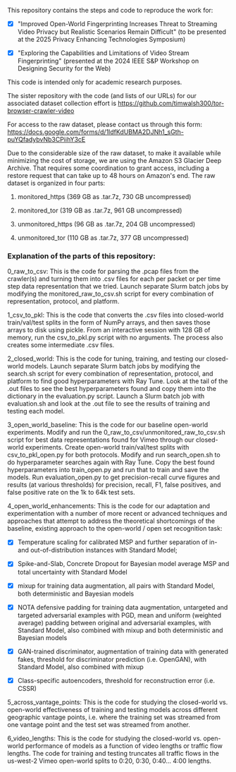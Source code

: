 This repository contains the steps and code to reproduce the work for:

- [x] "Improved Open-World Fingerprinting Increases Threat to Streaming Video Privacy but Realistic Scenarios Remain Difficult" (to be presented at the 2025 Privacy Enhancing Technologies Symposium)

- [x] "Exploring the Capabilities and Limitations of Video Stream Fingerprinting" (presented at the 2024 IEEE S&P Workshop on Designing Security for the Web)

This code is intended only for academic research purposes.

The sister repository with the code (and lists of our URLs) for our associated dataset collection effort is https://github.com/timwalsh300/tor-browser-crawler-video

For access to the raw dataset, please contact us through this form: https://docs.google.com/forms/d/1ldfKdUBMA2DJNh1_sGth-puYQfadybvNb3CPiihY3cE

Due to the considerable size of the raw dataset, to make it available while minimizing the cost of storage, we are using the Amazon S3 Glacier Deep Archive. That requires some coordination to grant access, including a restore request that can take up to 48 hours on Amazon's end. The raw dataset is organized in four parts:

1. monitored_https (369 GB as .tar.7z, 730 GB uncompressed)

2. monitored_tor (319 GB as .tar.7z, 961 GB uncompressed)

3. unmonitored_https (96 GB as .tar.7z, 204 GB uncompressed)

4. unmonitored_tor (110 GB as .tar.7z, 377 GB uncompressed)

### Explanation of the parts of this repository:

0_raw_to_csv: This is the code for parsing the .pcap files from the crawler(s) and turning them into .csv files for each per packet or per time step data representation that we tried. Launch separate Slurm batch jobs by modifying the monitored_raw_to_csv.sh script for every combination of representation, protocol, and platform.

1_csv_to_pkl: This is the code that converts the .csv files into closed-world train/val/test splits in the form of NumPy arrays, and then saves those arrays to disk using pickle. From an interactive session with 128 GB of memory, run the csv_to_pkl.py script with no arguments. The process also creates some intermediate .csv files.

2_closed_world: This is the code for tuning, training, and testing our closed-world models. Launch separate Slurm batch jobs by modifying the search.sh script for every combination of representation, protocol, and platform to find good hyperparameters with Ray Tune. Look at the tail of the .out files to see the best hyperparameters found and copy them into the dictionary in the evaluation.py script. Launch a Slurm batch job with evaluation.sh and look at the .out file to see the results of training and testing each model.

3_open_world_baseline: This is the code for our baseline open-world experiments. Modify and run the 0_raw_to_csv/unmonitored_raw_to_csv.sh script for best data representations found for Vimeo through our closed-world experiments. Create open-world train/val/test splits with csv_to_pkl_open.py for both protocols. Modify and run search_open.sh to do hyperparameter searches again with Ray Tune. Copy the best found hyperparameters into train_open.py and run that to train and save the models. Run evaluation_open.py to get precision-recall curve figures and results (at various thresholds) for precision, recall, F1, false positives, and false positive rate on the 1k to 64k test sets.

4_open_world_enhancements: This is the code for our adaptation and experimentation with a number of more recent or advanced techniques and approaches that attempt to address the theoretical shortcomings of the baseline, existing approach to the open-world / open set recognition task:

- [x] Temperature scaling for calibrated MSP and further separation of in- and out-of-distribution instances with Standard Model; 

- [x] Spike-and-Slab, Concrete Dropout for Bayesian model average MSP and total uncertainty with Standard Model

- [x] mixup for training data augmentation, all pairs with Standard Model, both deterministic and Bayesian models

- [x] NOTA defensive padding for training data augmentation, untargeted and targeted adversarial examples with PGD, mean and uniform (weighted average) padding between original and adversarial examples, with Standard Model, also combined with mixup and both deterministic and Bayesian models

- [x] GAN-trained discriminator, augmentation of training data with generated fakes, threshold for discriminator prediction (i.e. OpenGAN), with Standard Model, also combined with mixup

- [x] Class-specific autoencoders, threshold for reconstruction error (i.e. CSSR)

5_across_vantage_points: This is the code for studying the closed-world vs. open-world effectiveness of training and testing models across different geographic vantage points, i.e. where the training set was streamed from one vantage point and the test set was streamed from another.

6_video_lengths: This is the code for studying the closed-world vs. open-world performance of models as a function of video lengths or traffic flow lengths. The code for training and testing truncates all traffic flows in the us-west-2 Vimeo open-world splits to 0:20, 0:30, 0:40... 4:00 lengths.
